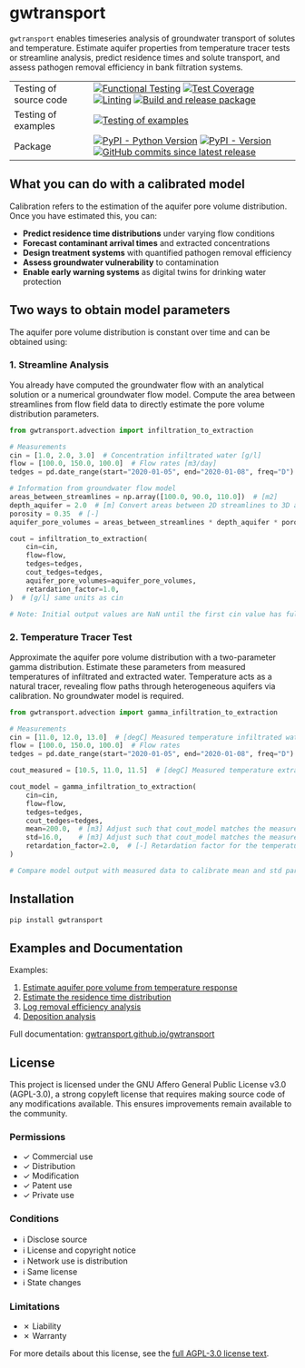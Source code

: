 # gwtransport

`gwtransport` enables timeseries analysis of groundwater transport of solutes and temperature. Estimate aquifer properties from temperature tracer tests or streamline analysis, predict residence times and solute transport, and assess pathogen removal efficiency in bank filtration systems.

|                        |                                                                                                                                                                                                                                                                                                                                                                                                                                                                                                                                                                                                                                                                                                                                                              |
| ---------------------- | ------------------------------------------------------------------------------------------------------------------------------------------------------------------------------------------------------------------------------------------------------------------------------------------------------------------------------------------------------------------------------------------------------------------------------------------------------------------------------------------------------------------------------------------------------------------------------------------------------------------------------------------------------------------------------------------------------------------------------------------------------------ |
| Testing of source code | [![Functional Testing](https://github.com/gwtransport/gwtransport/actions/workflows/functional_testing.yml/badge.svg?branch=main)](https://github.com/gwtransport/gwtransport/actions/workflows/functional_testing.yml) [![Test Coverage](https://gwtransport.github.io/gwtransport/coverage-badge.svg)](https://gwtransport.github.io/gwtransport/htmlcov/) [![Linting](https://github.com/gwtransport/gwtransport/actions/workflows/linting.yml/badge.svg?branch=main)](https://github.com/gwtransport/gwtransport/actions/workflows/linting.yml) [![Build and release package](https://github.com/gwtransport/gwtransport/actions/workflows/release.yml/badge.svg?branch=main)](https://github.com/gwtransport/gwtransport/actions/workflows/release.yml) |
| Testing of examples    | [![Testing of examples](https://github.com/gwtransport/gwtransport/actions/workflows/examples_testing.yml/badge.svg?branch=main)](https://github.com/gwtransport/gwtransport/actions/workflows/examples_testing.yml)                                                                                                                                                                                                                                                                                                                                                                                                                                                                                                                                         |
| Package                | [![PyPI - Python Version](https://img.shields.io/pypi/pyversions/gwtransport.svg?logo=python&label=Python&logoColor=gold)](https://pypi.org/project/gwtransport/) [![PyPI - Version](https://img.shields.io/pypi/v/gwtransport.svg?logo=pypi&label=PyPI&logoColor=gold)](https://pypi.org/project/gwtransport/) [![GitHub commits since latest release](https://img.shields.io/github/commits-since/gwtransport/gwtransport/latest?logo=github&logoColor=lightgrey)](https://github.com/gwtransport/gwtransport/compare/)                                                                                                                                                                                                                                    |

## What you can do with a calibrated model

Calibration refers to the estimation of the aquifer pore volume distribution. Once you have estimated this, you can:

- **Predict residence time distributions** under varying flow conditions
- **Forecast contaminant arrival times** and extracted concentrations
- **Design treatment systems** with quantified pathogen removal efficiency
- **Assess groundwater vulnerability** to contamination
- **Enable early warning systems** as digital twins for drinking water protection

## Two ways to obtain model parameters

The aquifer pore volume distribution is constant over time and can be obtained using:

### 1. Streamline Analysis

You already have computed the groundwater flow with an analytical solution or a numerical groundwater flow model. Compute the area between streamlines from flow field data to directly estimate the pore volume distribution parameters.

```python
from gwtransport.advection import infiltration_to_extraction

# Measurements
cin = [1.0, 2.0, 3.0]  # Concentration infiltrated water [g/l]
flow = [100.0, 150.0, 100.0]  # Flow rates [m3/day]
tedges = pd.date_range(start="2020-01-05", end="2020-01-08", freq="D")  # Time edges for cin and flow bins

# Information from groundwater flow model
areas_between_streamlines = np.array([100.0, 90.0, 110.0])  # [m2]
depth_aquifer = 2.0  # [m] Convert areas between 2D streamlines to 3D aquifer pore volumes
porosity = 0.35  # [-]
aquifer_pore_volumes = areas_between_streamlines * depth_aquifer * porosity  # [m3]

cout = infiltration_to_extraction(
    cin=cin,
    flow=flow,
    tedges=tedges,
    cout_tedges=tedges,
    aquifer_pore_volumes=aquifer_pore_volumes,
    retardation_factor=1.0,
)  # [g/l] same units as cin

# Note: Initial output values are NaN until the first cin value has fully passed the aquifer
```

### 2. Temperature Tracer Test

Approximate the aquifer pore volume distribution with a two-parameter gamma distribution. Estimate these parameters from measured temperatures of infiltrated and extracted water. Temperature acts as a natural tracer, revealing flow paths through heterogeneous aquifers via calibration. No groundwater model is required.

```python
from gwtransport.advection import gamma_infiltration_to_extraction

# Measurements
cin = [11.0, 12.0, 13.0]  # [degC] Measured temperature infiltrated water
flow = [100.0, 150.0, 100.0]  # Flow rates
tedges = pd.date_range(start="2020-01-05", end="2020-01-08", freq="D")  # Time edges for cin and flow bins

cout_measured = [10.5, 11.0, 11.5]  # [degC] Measured temperature extracted water (required for calibration only)

cout_model = gamma_infiltration_to_extraction(
    cin=cin,
    flow=flow,
    tedges=tedges,
    cout_tedges=tedges,
    mean=200.0,  # [m3] Adjust such that cout_model matches the measured cout
    std=16.0,    # [m3] Adjust such that cout_model matches the measured cout
    retardation_factor=2.0,  # [-] Retardation factor for the temperature tracer
)

# Compare model output with measured data to calibrate mean and std parameters (see Example 1)
```

## Installation

```bash
pip install gwtransport
```

## Examples and Documentation

Examples:

1. [Estimate aquifer pore volume from temperature response](https://gwtransport.github.io/gwtransport/examples/01_Aquifer_Characterization_Temperature.html)
2. [Estimate the residence time distribution](https://gwtransport.github.io/gwtransport/examples/02_Residence_Time_Analysis.html)
3. [Log removal efficiency analysis](https://gwtransport.github.io/gwtransport/examples/03_Pathogen_Removal_Bank_Filtration.html)
4. [Deposition analysis](https://gwtransport.github.io/gwtransport/examples/04_Deposition_Analysis_Bank_Filtration.html)

Full documentation: [gwtransport.github.io/gwtransport](https://gwtransport.github.io/gwtransport)

## License

This project is licensed under the GNU Affero General Public License v3.0 (AGPL-3.0), a strong copyleft license that requires making source code of any modifications available. This ensures improvements remain available to the community.

### Permissions

- ✓ Commercial use
- ✓ Distribution
- ✓ Modification
- ✓ Patent use
- ✓ Private use

### Conditions

- ℹ Disclose source
- ℹ License and copyright notice
- ℹ Network use is distribution
- ℹ Same license
- ℹ State changes

### Limitations

- ✗ Liability
- ✗ Warranty

For more details about this license, see the [full AGPL-3.0 license text](https://choosealicense.com/licenses/agpl-3.0/).
